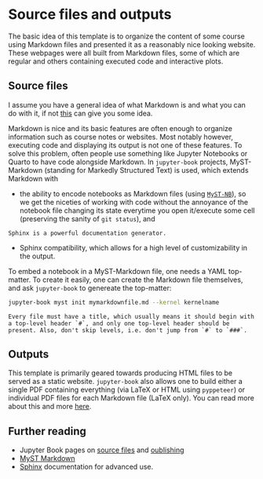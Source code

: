 # Source files and outputs

The basic idea of this template is to organize the content of some course using Markdown files and presented it as a reasonably nice looking website.
These webpages were all built from Markdown files, some of which are regular and others containing executed code and interactive plots.

## Source files

I assume you have a general idea of what Markdown is and what you can do with it, if not [this](https://www.markdownguide.org/basic-syntax) can give you some idea.

Markdown is nice and its basic features are often enough to organize information such as course notes or websites. 
Most notably however, executing code and displaying its output is not one of these features. 
To solve this problem, often people use something like Jupyter Notebooks or Quarto to have code alongside Markdown.
In `jupyter-book` projects, MyST-Markdown (standing for Markedly Structured Text) is used, which extends Markdown with
- the ability to encode notebooks as Markdown files (using [`MyST-NB`](https://myst-nb.readthedocs.io/en/latest/index.html)), so we get the niceties of working with code without the annoyance of the notebook file changing its state everytime you open it/execute some cell (preserving the sanity of `git status`), and
```{margin}
Sphinx is a powerful documentation generator.
```
- Sphinx compatibility, which allows for a high level of customizability in the output.

To embed a notebook in a MyST-Markdown file, one needs a YAML top-matter.
To create it easily, one can create the Markdown file themselves, and ask `jupyter-book` to genereate the top-matter:
```bash
jupyter-book myst init mymarkdownfile.md --kernel kernelname
```

```{important}
Every file must have a title, which usually means it should begin with a top-level header `#`, and only one top-level header should be present. Also, don't skip levels, i.e. don't jump from `#` to `###`.
```

## Outputs

This template is primarily geared towards producing HTML files to be served as a static website.
`jupyter-book` also allows one to build either a single PDF containing everything (via LaTeX or HTML using `pyppeteer`) or individual PDF files for each Markdown file (LaTeX only). You can read more about this and more [here](https://jupyterbook.org/en/stable/basics/build.html).

## Further reading
- Jupyter Book pages on [source files](https://jupyterbook.org/en/stable/file-types/index.html) and [oublishing](https://jupyterbook.org/en/stable/basics/building/index.html)
- [MyST Markdown](https://myst-parser.readthedocs.io/en/latest/index.html)
- [Sphinx](https://www.sphinx-doc.org/en/master/) documentation for advanced use.
